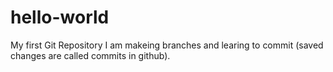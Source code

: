 # hello-world
My first Git Repository
I am makeing branches and learing to commit (saved changes are called commits in github).
